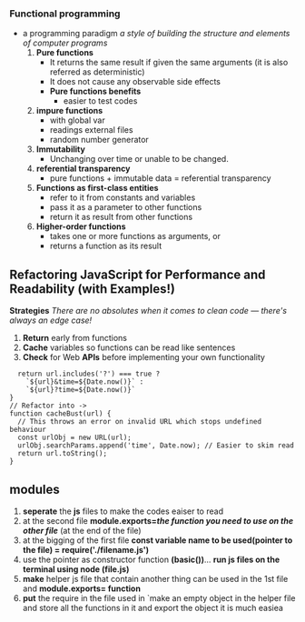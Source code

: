 
### Functional programming 
- a programming paradigm _a style of building the structure and elements of computer programs_
  1. **Pure functions** 
     - It returns the same result if given the same arguments (it is also referred as deterministic)
     - It does not cause any observable side effects
     - **Pure functions benefits**
       - easier to test codes
  2. **impure functions** 
     - with global var
     - readings external files
     - random number generator
  3. **Immutability** 
     - Unchanging over time or unable to be changed.
  4. **referential transparency** 
     - pure functions + immutable data = referential transparency
  5. **Functions as first-class entities** 
     - refer to it from constants and variables
     - pass it as a parameter to other functions
     - return it as result from other functions
  6. **Higher-order functions** 
     - takes one or more functions as arguments, or
     - returns a function as its result
## Refactoring JavaScript for Performance and Readability (with Examples!)
**Strategies**
_There are no absolutes when it comes to clean code — there's always an edge case!_
1. **Return** early from functions
2. **Cache** variables so functions can be read like sentences
3. **Check** for Web **APIs** before implementing your own functionality
```function cacheBust(url) {
  return url.includes('?') === true ?
    `${url}&time=${Date.now()}` :
    `${url}?time=${Date.now()}`
}
// Refactor into ->
function cacheBust(url) {
  // This throws an error on invalid URL which stops undefined behaviour
  const urlObj = new URL(url);
  urlObj.searchParams.append('time', Date.now); // Easier to skim read
  return url.toString();
}
```
## modules 
1. **seperate** the **js** files to make the codes eaiser to read
2. at the second file **module.exports=_the function you need to use on the other file_** (at the end of the file)
3. at the bigging of the first file **const variable name to be used(pointer to the file) = require('./filename.js')**
4. use the pointer as constructor function **(basic())**...
   **run js files on the terminal using node (file.js)**
5. **make** helper js file that contain another thing can be used in the 1st file and **module.exports= function**
6. **put** the require in the file used in
   `make an empty object in the helper file and store all the functions in it and export the object it is much easiea
